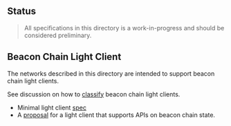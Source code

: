 ## Status
>  All specifications in this directory is a work-in-progress and should be considered preliminary.

## Beacon Chain Light Client
The networks described in this directory are intended to support beacon chain light clients.

See discussion on how to [classify](https://ethresear.ch/t/beacon-chain-light-client-classification/11061
) beacon chain light clients.

- Minimal light client [spec](https://github.com/ethereum/consensus-specs/blob/a20f6f7b5f40292c2a864337336bff74ae318354/specs/altair/sync-protocol.md#altair----minimal-light-client)
- A [proposal](https://ethresear.ch/t/a-beacon-chain-light-client-proposal/11064) for a light client that supports APIs on beacon chain state.
